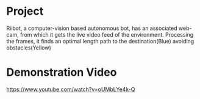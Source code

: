 # Project

Riibot, a computer-vision based autonomous bot, has an associated web-cam, from which it gets the live video feed of the environment. Processing the frames, it finds an optimal length path to the destination(Blue) avoiding obstacles(Yellow)

# Demonstration Video

https://www.youtube.com/watch?v=oUMbLYe4k-Q
